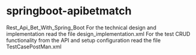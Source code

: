 # springboot-apibetmatch
Rest_Api_Bet_With_Spring_Boot
For the technical design and implementation read the file design_implementation.xml
For the test CRUD functionality from the API and setup configuration read the file TestCasePostMan.xml 

